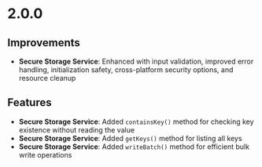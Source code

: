 # 2.0.0

## Improvements
- **Secure Storage Service**: Enhanced with input validation, improved error handling, initialization safety, cross-platform security options, and resource cleanup

## Features
- **Secure Storage Service**: Added `containsKey()` method for checking key existence without reading the value
- **Secure Storage Service**: Added `getKeys()` method for listing all keys
- **Secure Storage Service**: Added `writeBatch()` method for efficient bulk write operations